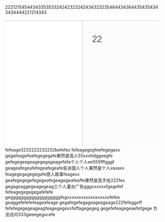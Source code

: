 22212154544343353533242423232424343232354644343644354354343434444221214343
![](images/screenshot_1572354006521.png)
fefeage3232222232232befefes
fefeagegegfeefegegaxx
gegafeagefeafegegegafe果然是高人55xxxttdggeegfe
gefegegeageagegegageagefefa个人个人ee555fffgggf
geageafegeafefegeafegeafe告诉国人个人果然是个人xaxaxx
feagegegagegegafe感人故事feagexx
geafegegegefegegeafegeagegeafeaffe果然是高手给222fex
gegageaggegeagegeag三个人灌水广告gggxxxxxxfgegefef
fefeagegegegegafefefe
gegggggggggggggggggggfegxxxxxxxxxxxxxxxxxxfefea
geaggefefefefeageafeage
gegafegefegageageageage222fefeggxff
fefefegegegeageagfeagegegexxfeffagegegeg
gegefefeagegeaefefgege
方法访问333geeegegxcefe
